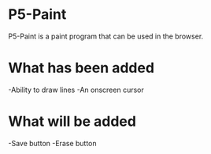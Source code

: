 # P5-Paint
P5-Paint is a paint program that can be used in the browser.

# What has been added
-Ability to draw lines
-An onscreen cursor

# What will be added
-Save button
-Erase button
